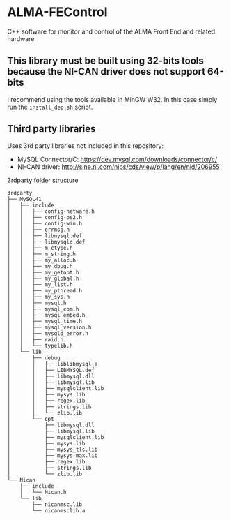 # ALMA-FEControl
C++ software for monitor and control of the ALMA Front End and related hardware

## This library must be built using 32-bits tools because the NI-CAN driver does not support 64-bits

I recommend using the tools available in MinGW W32. In this case simply run the `install_dep.sh` script.

## Third party libraries

Uses 3rd party libraries not included in this repository:
- MySQL Connector/C: https://dev.mysql.com/downloads/connector/c/
- NI-CAN driver: http://sine.ni.com/nips/cds/view/p/lang/en/nid/206955

3rdparty folder structure
```
3rdparty
├── MySQL41
│   ├── include
│   │   ├── config-netware.h
│   │   ├── config-os2.h
│   │   ├── config-win.h
│   │   ├── errmsg.h
│   │   ├── libmysql.def
│   │   ├── libmysqld.def
│   │   ├── m_ctype.h
│   │   ├── m_string.h
│   │   ├── my_alloc.h
│   │   ├── my_dbug.h
│   │   ├── my_getopt.h
│   │   ├── my_global.h
│   │   ├── my_list.h
│   │   ├── my_pthread.h
│   │   ├── my_sys.h
│   │   ├── mysql.h
│   │   ├── mysql_com.h
│   │   ├── mysql_embed.h
│   │   ├── mysql_time.h
│   │   ├── mysql_version.h
│   │   ├── mysqld_error.h
│   │   ├── raid.h
│   │   └── typelib.h
│   └── lib
│       ├── debug
│       │   ├── liblibmysql.a
│       │   ├── LIBMYSQL.def
│       │   ├── libmysql.dll
│       │   ├── libmysql.lib
│       │   ├── mysqlclient.lib
│       │   ├── mysys.lib
│       │   ├── regex.lib
│       │   ├── strings.lib
│       │   └── zlib.lib
│       └── opt
│           ├── libmysql.dll
│           ├── libmysql.lib
│           ├── mysqlclient.lib
│           ├── mysys.lib
│           ├── mysys_tls.lib
│           ├── mysys-max.lib
│           ├── regex.lib
│           ├── strings.lib
│           └── zlib.lib
└── Nican
    ├── include
    │   └── Nican.h
    └── lib
        ├── nicanmsc.lib
        └── nicanmsclib.a
```
